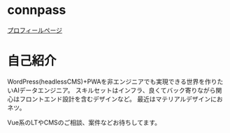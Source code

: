 # connpass
[プロフィールページ](https://connpass.com/user/shimajima-eiji/)

# 自己紹介
WordPress(headlessCMS)+PWAを非エンジニアでも実現できる世界を作りたいAIデータエンジニア。
スキルセットはインフラ、良くてバック寄りながら関心はフロントエンド設計を含むデザインなど。
最近はマテリアルデザインにおネツ。

Vue系のLTやCMSのご相談、案件などお待ちしてます。
